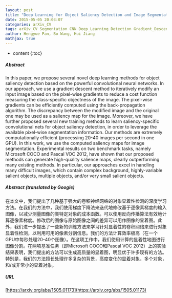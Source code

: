 ```yaml
---
layout: post
title: "Deep Learning for Object Saliency Detection and Image Segmentation"
date: 2015-05-05 20:03:07
categories: arXiv_CV
tags: arXiv_CV Segmentation CNN Deep_Learning Detection Gradient_Descent
author: Hengyue Pan, Bo Wang, Hui Jiang
mathjax: true
---
```


* content
{:toc}

##### Abstract
In this paper, we propose several novel deep learning methods for object saliency detection based on the powerful convolutional neural networks. In our approach, we use a gradient descent method to iteratively modify an input image based on the pixel-wise gradients to reduce a cost function measuring the class-specific objectness of the image. The pixel-wise gradients can be efficiently computed using the back-propagation algorithm. The discrepancy between the modified image and the original one may be used as a saliency map for the image. Moreover, we have further proposed several new training methods to learn saliency-specific convolutional nets for object saliency detection, in order to leverage the available pixel-wise segmentation information. Our methods are extremely computationally efficient (processing 20-40 images per second in one GPU). In this work, we use the computed saliency maps for image segmentation. Experimental results on two benchmark tasks, namely Microsoft COCO and Pascal VOC 2012, have shown that our proposed methods can generate high-quality salience maps, clearly outperforming many existing methods. In particular, our approaches excel in handling many difficult images, which contain complex background, highly-variable salient objects, multiple objects, and/or very small salient objects.

##### Abstract (translated by Google)
在本文中，我们提出了几种基于强大的卷积神经网络的对象显着性检测的深度学习方法。在我们的方法中，我们使用梯度下降法来迭代地修改基于逐像素梯度的输入图像，以减少测量图像的类特定对象的成本函数。可以使用反向传播算法有效地计算逐像素梯度。修改后的图像与原始图像之间的差异可以用作图像的显着图。此外，我们进一步提出了一些新的训练方法来学习针对显着性的卷积网络来进行对象显着性检测，以利用可用的像素分割信息。我们的方法计算效率极高（在一个GPU中每秒处理20-40个图像）。在这项工作中，我们使用计算的显着性地图进行图像分割。在两项基准任务（即Microsoft COCO和Pascal VOC 2012）上的实验结果表明，我们提出的方法可以生成高质量的显着图，明显优于许多现有的方法。特别是，我们的方法擅长处理许多复杂的背景，高度变化的显着对象，多个对象，和/或非常小的显着对象。

##### URL
[https://arxiv.org/abs/1505.01173](https://arxiv.org/abs/1505.01173)


